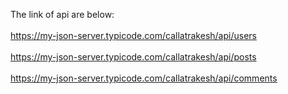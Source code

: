 The link of api are below:<br/><br/>
https://my-json-server.typicode.com/callatrakesh/api/users<br/><br/>
https://my-json-server.typicode.com/callatrakesh/api/posts<br/><br/>
https://my-json-server.typicode.com/callatrakesh/api/comments

